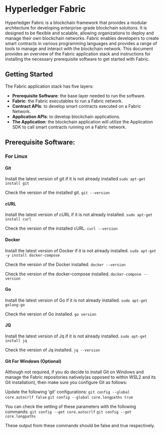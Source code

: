 # Hyperledger Fabric

Hyperledger Fabric is a blockchain framework that provides a modular architecture for developing enterprise-grade blockchain solutions. It is designed to be flexible and scalable, allowing organizations to deploy and manage their own blockchain networks. Fabric enables developers to create smart contracts in various programming languages and provides a range of tools to manage and interact with the blockchain network. This document provides an overview of the Fabric application stack and instructions for installing the necessary prerequisite software to get started with Fabric.

## Getting Started

The Fabric application stack has five layers:

- **Prerequisite Software**: the base layer needed to run the software.
- **Fabric**: the Fabric executables to run a Fabric network.
- **Contract APIs**: to develop smart contracts executed on a Fabric Network.
- **Application APIs**: to develop blockchain applications.
- **The Application**: the blockchain application will utilize the Application SDK to call smart contracts running on a Fabric network.

## Prerequisite Software:

### For Linux

#### Git
Install the latest version of git if it is not already installed
```sudo apt-get install git```

Check the version of the installed git.
```git --version```

#### cURL
Install the latest version of cURL if it is not already installed.
```sudo apt-get install curl```

Check the version of the installed cURL.
```curl --version```

#### Docker
Install the latest version of Docker if it is not already installed.
```sudo apt-get -y install docker-compose```

Check the version of the Docker installed.
```docker --version```

Check the version of the docker-compose installed.
```docker-compose --version```

#### Go
Install the latest version of Go if it is not already installed.
```sudo apt-get golang-go```

Check the version of Go installed.
```go version```

#### JQ
Install the latest version of Jq if it is not already installed.
```sudo apt-get install jq```

Check the version of Jq installed.
```jq --version```

#### Git For Windows (Optional)
Although not required, if you do decide to install Git on Windows and manage the Fabric repositories natively(as opposed to within WSL2 and its Git installation), then make sure you configure Git as follows:

Update the following 'git' configurations:
```git config --global core.autocrlf false```
```git config --global core.longpaths true```

You can check the setting of these parameters with the following commands:
```git config --get core.autocrlf```
```git config --get core.longpaths```

These output from these commands should be false and true respectively.

